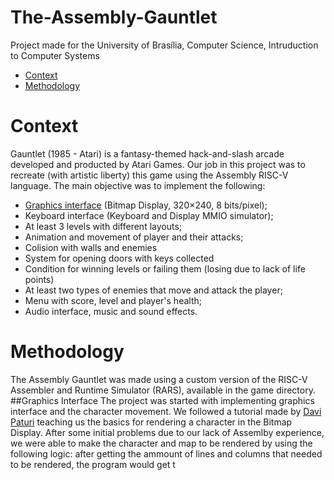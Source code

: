 # The-Assembly-Gauntlet
Project made for the University of Brasília, Computer Science, Intruduction to Computer Systems 
- [Context](#context)
- [Methodology](#methodology)



# Context
Gauntlet (1985 - Atari) is a fantasy-themed hack-and-slash arcade developed and producted by Atari Games. Our job 
in this project was to recreate (with artistic liberty) this game using the Assembly RISC-V language. The main 
objective was to implement the following:
- [Graphics interface](##graphics-interface) (Bitmap Display, 320×240, 8 bits/pixel);
- Keyboard interface (Keyboard and Display MMIO simulator);
- At least 3 levels with different layouts;
- Animation and movement of player and their attacks;
- Colision with walls and enemies
- System for opening doors with keys collected
- Condition for winning levels or failing them (losing due to lack of life points)
- At least two types of enemies that move and attack the player;
- Menu with score, level and player's health;
- Audio interface, music and sound effects.

# Methodology
The Assembly Gauntlet was made using a custom version of the RISC-V Assembler and Runtime Simulator (RARS), 
available in the game directory.
##Graphics Interface
The project was started with implementing graphics interface and the character movement. We followed a tutorial 
made by [Davi Paturi](https://youtu.be/2BBPNgLP6_s) teaching us the basics for rendering a character in the 
Bitmap Display. After some initial problems due to our lack of Assemlby experience, we were able to make the 
character and map to be rendered by using the following logic: after getting the ammount of lines and columns 
that needed to be rendered, the program would get t
